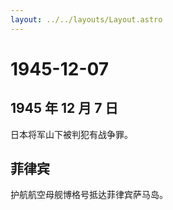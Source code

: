 ```yaml
---
layout: ../../layouts/Layout.astro
---
```


# 1945-12-07

## 1945 年 12 月 7 日

日本将军山下被判犯有战争罪。

## 菲律宾

护航航空母舰博格号抵达菲律宾萨马岛。